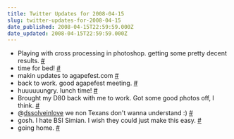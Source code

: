 ```yaml
---
title: Twitter Updates for 2008-04-15
slug: twitter-updates-for-2008-04-15
date_published: 2008-04-15T22:59:59.000Z
date_updated: 2008-04-15T22:59:59.000Z
---
```


- Playing with cross processing in photoshop. getting some pretty decent results. [#](http://twitter.com/joelgoodman/statuses/789278892)
- time for bed! [#](http://twitter.com/joelgoodman/statuses/789313226)
- makin updates to agapefest.com [#](http://twitter.com/joelgoodman/statuses/789555262)
- back to work. good agapefest meeting. [#](http://twitter.com/joelgoodman/statuses/789571470)
- huuuuuungry. lunch time! [#](http://twitter.com/joelgoodman/statuses/789680656)
- Brought my D80 back with me to work. Got some good photos off, I think. [#](http://twitter.com/joelgoodman/statuses/789725017)
- @[dssolveinlove](http://twitter.com/dssolveinlove) we non Texans don't wanna understand :) [#](http://twitter.com/joelgoodman/statuses/789731998)
- gosh. I hate BSI Simian. I wish they could just make this easy. [#](http://twitter.com/joelgoodman/statuses/789806175)
- going home. [#](http://twitter.com/joelgoodman/statuses/789842818)
